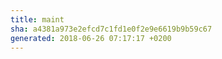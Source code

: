 ```yaml
---
title: maint
sha: a4381a973e2efcd7c1fd1e0f2e9e6619b9b59c67
generated: 2018-06-26 07:17:17 +0200
---
```


